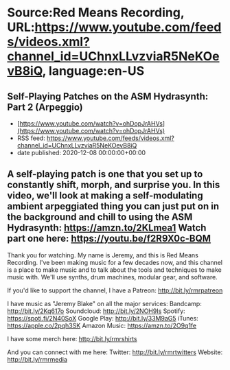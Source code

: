 # Source:Red Means Recording, URL:https://www.youtube.com/feeds/videos.xml?channel_id=UChnxLLvzviaR5NeKOevB8iQ, language:en-US

## Self-Playing Patches on the ASM Hydrasynth: Part 2 (Arpeggio)
 - [https://www.youtube.com/watch?v=ohDopJrAHVs](https://www.youtube.com/watch?v=ohDopJrAHVs)
 - RSS feed: https://www.youtube.com/feeds/videos.xml?channel_id=UChnxLLvzviaR5NeKOevB8iQ
 - date published: 2020-12-08 00:00:00+00:00

A self-playing patch is one that you set up to constantly shift, morph, and surprise you. In this video, we'll look at making a self-modulating ambient arpeggiated thing you can just put on in the background and chill to using the ASM Hydrasynth: https://amzn.to/2KLmea1
Watch part one here: https://youtu.be/f2R9X0c-BQM
------------------------------------
Thank you for watching. My name is Jeremy, and this is Red Means Recording. I've been making music for a few decades now, and this channel is a place to make music and to talk about the tools and techniques to make music with. We'll use synths, drum machines, modular gear, and software. 

If you'd like to support the channel, I have a Patreon:  http://bit.ly/rmrpatreon

I have music as "Jeremy Blake" on all the major services: 
Bandcamp: http://bit.ly/2Kq617o
Soundcloud: http://bit.ly/2NOH9Is
Spotify: https://spoti.fi/2N40SoX
Google Play: http://bit.ly/33M9aG5
iTunes: https://apple.co/2pqh3SK
Amazon Music: https://amzn.to/2O9q1fe

I have some merch here: http://bit.ly/rmrshirts

And you can connect with me here: 
Twitter: http://bit.ly/rmrtwitters
Website: http://bit.ly/rmrmedia

